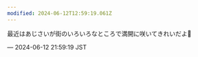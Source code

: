 ```yaml
---
modified: 2024-06-12T12:59:19.061Z
---
```


<p>最近はあじさいが街のいろいろなところで満開に咲いてきれいだよ💠</p>

&mdash; 2024-06-12 21:59:19 JST

<!-- Original URL: https://mastodon.social/@sakuramochi0/112603769016183820-->
